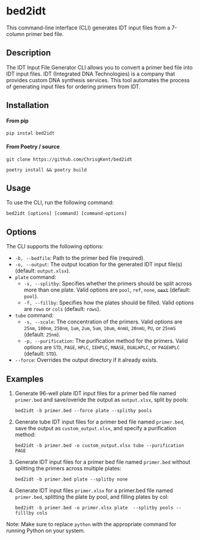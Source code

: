 # bed2idt 

This command-line interface (CLI) generates IDT input files from a 7-column primer bed file.

## Description

The IDT Input File Generator CLI allows you to convert a primer bed file into IDT input files. IDT (Integrated DNA Technologies) is a company that provides custom DNA synthesis services. This tool automates the process of generating input files for ordering primers from IDT.

## Installation

#### From pip

```pip instal bed2idt```

#### From Poetry / source

```git clone https://github.com/ChrisgKent/bed2idt```

```poetry install && poetry build```

## Usage

To use the CLI, run the following command:

    bed2idt [options] [command] [command-options]


## Options

The CLI supports the following options:

-   `-b, --bedfile`: Path to the primer bed file (required).
-   `-o, --output`: The output location for the generated IDT input file(s) (default: `output.xlsx`).
-   `plate` command:
    -   `-s, --splitby`: Specifies whether the primers should be split across more than one plate. Valid options are `pool`, `ref`, `none`, ~~`next`~~ (default: `pool`).
    -   `-f, --fillby`: Specifies how the plates should be filled. Valid options are `rows` or `cols` (default: `rows`).
-   `tube` command:
    -   `-s, --scale`: The concentration of the primers. Valid options are `25nm`, `100nm`, `250nm`, `1um`, `2um`, `5um`, `10um`, `4nmU`, `20nmU`, `PU`, or `25nmS` (default: `25nm`).
    -   `-p, --purification`: The purification method for the primers. Valid options are `STD`, `PAGE`, `HPLC`, `IEHPLC`, `RNASE`, `DUALHPLC`, or `PAGEHPLC` (default: `STD`).
-   `--force`: Overrides the output directory if it already exists.

## Examples

1.  Generate 96-well plate IDT input files for a primer bed file named `primer.bed` and save/overide the output as `output.xlsx`, split by pools:

    ```bed2idt -b primer.bed --force plate --splitby pools```

2.  Generate tube IDT input files for a primer bed file named `primer.bed`, save the output as `custom_output.xlsx`, and specify a purification method:

    ```bed2idt -b primer.bed -o custom_output.xlsx tube --purification PAGE```

3.  Generate IDT input files for a primer bed file named `primer.bed` without splitting the primers across multiple plates:

    ```bed2idt -b primer.bed plate --splitby none```

4.  Generate IDT input files `primer.xlsx` for a primer.bed file named `primer.bed`, splitting the plate by pool, and filling plates by col:

    ```bed2idt -b primer.bed -o primer.xlsx plate  --splitby pools --filllby cols```

Note: Make sure to replace `python` with the appropriate command for running Python on your system.

## 
